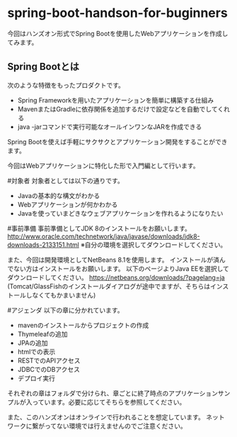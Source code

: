 # spring-boot-handson-for-buginners

今回はハンズオン形式でSpring Bootを使用したWebアプリケーションを作成してみます。

## Spring Bootとは

次のような特徴をもったプロダクトです。

- Spring Frameworkを用いたアプリケーションを簡単に構築する仕組み
- MavenまたはGradleに依存関係を追加するだけで設定などを自動でしてくれる
- java -jarコマンドで実行可能なオールインワンなJARを作成できる

Spring Bootを使えば手軽にサクサクとアプリケーション開発をすることができます。

今回はWebアプリケーションに特化した形で入門編として行います。

#対象者
対象者としては以下の通りです。

- Javaの基本的な構文がわかる
- Webアプリケーションが何かわかる
- Javaを使っていまどきなウェブアプリケーションを作れるようになりたい

#事前準備
事前準備としてJDK 8のインストールをお願いします。
http://www.oracle.com/technetwork/java/javase/downloads/jdk8-downloads-2133151.html
※自分の環境を選択してダウンロードしてください。

また、今回は開発環境としてNetBeans 8.1を使用します。
インストールが済んでない方はインストールをお願いします。
以下のページよりJava EEを選択してダウンロードしてください。
https://netbeans.org/downloads/?pagelang=ja
(Tomcat/GlassFishのインストールダイアログが途中でますが、そちらはインストールしなくてもかまいません)

#アジェンダ
以下の章に分かれています。

+ mavenのインストールからプロジェクトの作成
+ Thymeleafの追加
+ JPAの追加
+ htmlでの表示
+ RESTでのAPIアクセス
+ JDBCでのDBアクセス
+ デプロイ実行

それぞれの章はフォルダで分けられ、章ごとに終了時点のアプリケーションサンプルが入っています。必要に応じてそちらを参照してください。

また、このハンズオンはオンラインで行われることを想定しています。
ネットワークに繋がってない環境では行えませんのでご注意ください。